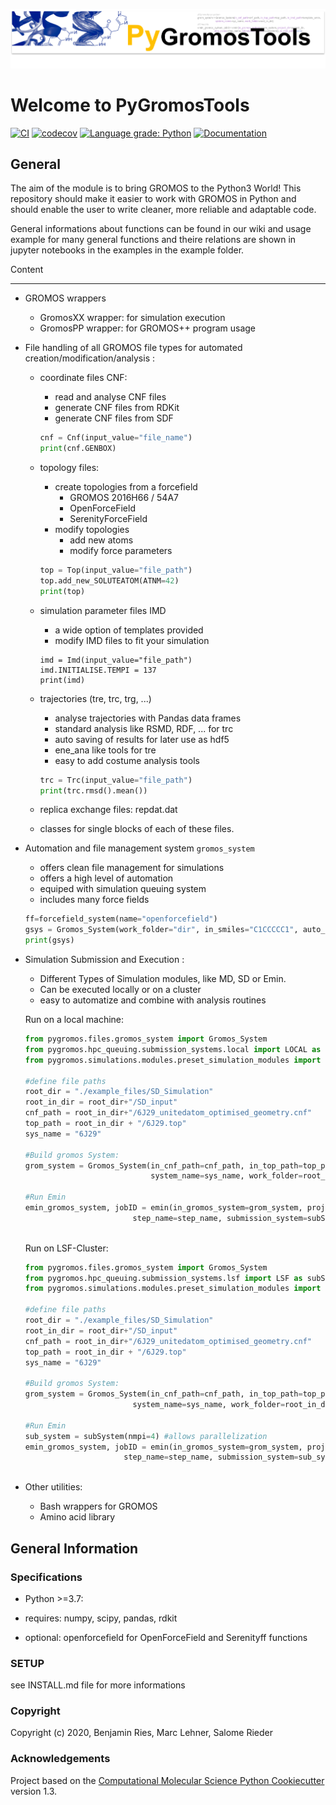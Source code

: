 ![](.img/PyGromosToolsBanner.png)

Welcome to PyGromosTools
==============================
[//]: # (Badges)
[![CI](https://github.com/rinikerlab/PyGromosTools/actions/workflows/CI.yaml/badge.svg)](https://github.com/rinikerlab/PyGromosTools/actions/workflows/CI.yaml)
[![codecov](https://codecov.io/gh/rinikerlab/PyGromosTools/branch/main/graph/badge.svg?token=R36KJCEKEC)](https://codecov.io/gh/rinikerlab/PyGromosTools)
[![Language grade: Python](https://img.shields.io/lgtm/grade/python/g/rinikerlab/PyGromosTools.svg?logo=lgtm&logoWidth=18)](https://lgtm.com/projects/g/rinikerlab/PyGromosTools/context:python)
[![Documentation](https://img.shields.io/badge/Documentation-here-white.svg)](https://rinikerlab.github.io/PyGromosTools/)

General
-------------
   The aim of the module is to bring GROMOS to the Python3 World!
   This repository should make it easier to work with GROMOS in Python and should enable the user to write cleaner, more reliable and adaptable code.

   General informations about functions can be found in our wiki and usage example for many general functions and theire relations are shown in jupyter notebooks in the examples in the example folder.


Content

-------------

* GROMOS wrappers
  * GromosXX wrapper: for simulation execution
  * GromosPP wrapper: for GROMOS++ program usage

* File handling of all GROMOS file types for automated creation/modification/analysis :
  * coordinate files CNF:
    * read and analyse CNF files
    * generate CNF files from RDKit
    * generate CNF files from SDF

    ```python
    cnf = Cnf(input_value="file_name")
    print(cnf.GENBOX)
    ```

  * topology files:
    * create topologies from a forcefield
      * GROMOS 2016H66 / 54A7
      * OpenForceField
      * SerenityForceField
    * modify topologies
      * add new atoms
      * modify force parameters

    ```python
    top = Top(input_value="file_path")
    top.add_new_SOLUTEATOM(ATNM=42)
    print(top)
    ```

  * simulation parameter files IMD
    * a wide option of templates provided
    * modify IMD files to fit your simulation

    ```pythons
    imd = Imd(input_value="file_path")
    imd.INITIALISE.TEMPI = 137
    print(imd)
    ```

  * trajectories (tre, trc, trg, ...)
    * analyse trajectories with Pandas data frames
    * standard analysis like RSMD, RDF, ... for trc
    * auto saving of results for later use as hdf5
    * ene_ana like tools for tre
    * easy to add costume analysis tools

    ```python
    trc = Trc(input_value="file_path")
    print(trc.rmsd().mean())
    ```

  * replica exchange files:
        repdat.dat
  * classes for single blocks of each of these files.

* Automation and file management system `gromos_system`
  * offers clean file management for simulations
  * offers a high level of automation
  * equiped with simulation queuing system
  * includes many force fields

  ```python
  ff=forcefield_system(name="openforcefield")
  gsys = Gromos_System(work_folder="dir", in_smiles="C1CCCCC1", auto_convert=True, Forcefield=ff)
  print(gsys)
  ```

* Simulation Submission and Execution :
  * Different Types of Simulation modules, like MD, SD or Emin.
  * Can be executed locally or on a cluster
  * easy to automatize and combine with analysis routines
     
  Run on a local machine:
  ```python
  from pygromos.files.gromos_system import Gromos_System
  from pygromos.hpc_queuing.submission_systems.local import LOCAL as subSystem
  from pygromos.simulations.modules.preset_simulation_modules import emin

  #define file paths
  root_dir = "./example_files/SD_Simulation"
  root_in_dir = root_dir+"/SD_input"
  cnf_path = root_in_dir+"/6J29_unitedatom_optimised_geometry.cnf"
  top_path = root_in_dir + "/6J29.top"
  sys_name = "6J29"

  #Build gromos System:
  grom_system = Gromos_System(in_cnf_path=cnf_path, in_top_path=top_path,
                              system_name=sys_name, work_folder=root_in_dir)
             
  #Run Emin
  emin_gromos_system, jobID = emin(in_gromos_system=grom_system, project_dir=root_dir,
                          step_name=step_name, submission_system=subSystem())
      
  ```
  
  Run on LSF-Cluster:
    ```python
  from pygromos.files.gromos_system import Gromos_System
  from pygromos.hpc_queuing.submission_systems.lsf import LSF as subSystem
  from pygromos.simulations.modules.preset_simulation_modules import emin

  #define file paths
  root_dir = "./example_files/SD_Simulation"
  root_in_dir = root_dir+"/SD_input"
  cnf_path = root_in_dir+"/6J29_unitedatom_optimised_geometry.cnf"
  top_path = root_in_dir + "/6J29.top"
  sys_name = "6J29"

  #Build gromos System:
  grom_system = Gromos_System(in_cnf_path=cnf_path, in_top_path=top_path,
                            system_name=sys_name, work_folder=root_in_dir)
             
  #Run Emin
  sub_system = subSystem(nmpi=4) #allows parallelization
  emin_gromos_system, jobID = emin(in_gromos_system=grom_system, project_dir=root_dir,
                          step_name=step_name, submission_system=sub_system)
      
  ```
  
* Other utilities:
  * Bash wrappers for GROMOS
  * Amino acid library

General Information
-------------

### Specifications

 * Python >=3.7:
 * requires: numpy, scipy, pandas, rdkit

 * optional: openforcefield for OpenForceField and Serenityff functions

### SETUP

see INSTALL.md file for more informations

### Copyright

Copyright (c) 2020, Benjamin Ries, Marc Lehner, Salome Rieder

### Acknowledgements
 
Project based on the 
[Computational Molecular Science Python Cookiecutter](https://github.com/molssi/cookiecutter-cms) version 1.3.

